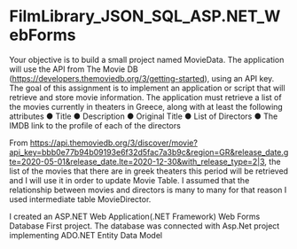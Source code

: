 # FilmLibrary_JSON_SQL_ASP.NET_WebForms

Your objective is to build a small project named MovieData. The application will use the API
from The Movie DB (https://developers.themoviedb.org/3/getting-started), using an
API key.
The goal of this assignment is to implement an application or script that will retrieve and
store movie information.
The application must retrieve a list of the movies currently in theaters in Greece, along with
at least the following attributes
● Title
● Description
● Original Title
● List of Directors
● The IMDB link to the profile of each of the directors

From https://api.themoviedb.org/3/discover/movie?api_key=bbb0e77b94b09193e6f32d5fac7a3b9c&region=GR&release_date.gte=2020-05-01&release_date.lte=2020-12-30&with_release_type=2|3, the list of the movies that there are in greek theaters this period will be retrieved and I will use it in order to update Movie Table. I assumed that the relationship between movies and directors is many to many for that reason I used intermediate table MovieDirector.

I created an ASP.NET Web Application(.NET Framework) Web Forms Database First project.
The database was connected with Asp.Net project implementing ADO.NET Entity Data Model



